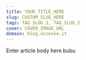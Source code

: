 ```yaml
---
title: YOUR_TITLE_HERE
slug: CUSTOM_SLUG_HERE
tags: TAG_SLUG_1, TAG_SLUG_2
cover: COVER_IMAGE_URL
domain: blog.accesee.it
---
```

Enter article body here bubu